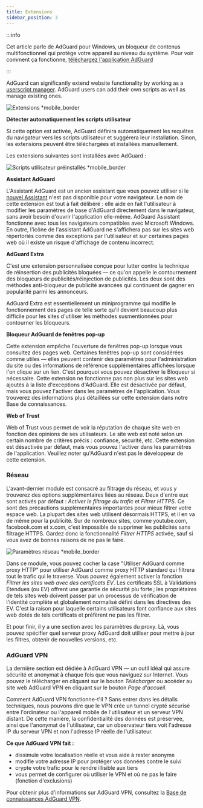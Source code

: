 ```yaml
---
title: Extensions
sidebar_position: 3
---
```


:::info

Cet article parle de AdGuard pour Windows, un bloqueur de contenus multifonctionnel qui protège votre appareil au niveau du système. Pour voir comment ça fonctionne, [téléchargez l'application AdGuard](https://agrd.io/download-kb-adblock)

:::

AdGuard can significantly extend website functionality by working as a [userscript manager](/general/extensions.md). AdGuard users can add their own scripts as well as manage existing ones.

![Extensions \*mobile\_border](https://cdn.adtidy.org/content/kb/ad_blocker/windows/overview/userscripts.png)

**Détecter automatiquement les scripts utilisateur**

Si cette option est activée, AdGuard définira automatiquement les requêtes du navigateur vers les scripts utilisateur et suggérera leur installation. Sinon, les extensions peuvent être téléchargées et installées manuellement.

Les extensions suivantes sont installées avec AdGuard :

![Scripts utilisateur préinstallés \*mobile\_border](https://cdn.adtidy.org/content/kb/ad_blocker/windows/overview/preinstalled-userscripts.png)

**Assistant AdGuard**

L'Assistant AdGuard est un ancien assistant que vous pouvez utiliser si le [nouvel Assistant](/adguard-for-windows/browser-assistant.md) n'est pas disponible pour votre navigateur. Le nom de cette extension est tout à fait délibéré : elle aide en fait l'utilisateur à modifier les paramètres de base d'AdGuard directement dans le navigateur, sans avoir besoin d'ouvrir l'application elle-même. AdGuard Assistant fonctionne avec tous les navigateurs compatibles avec Microsoft Windows. En outre, l'icône de l'assistant AdGuard ne s'affichera pas sur les sites web répertoriés comme des exceptions par l'utilisateur et sur certaines pages web où il existe un risque d'affichage de contenu incorrect.

**AdGuard Extra**

C'est une extension personnalisée conçue pour lutter contre la technique de réinsertion des publicités bloquées — ce qu'on appelle le contournement des bloqueurs de publicités/réinjection de publicités. Les deux sont des méthodes anti-bloqueur de publicité avancées qui continuent de gagner en popularité parmi les annonceurs.

AdGuard Extra est essentiellement un miniprogramme qui modifie le fonctionnement des pages de telle sorte qu'il devient beaucoup plus difficile pour les sites d'utiliser les méthodes susmentionnées pour contourner les bloqueurs.

**Bloqueur AdGuard de fenêtres pop-up**

Cette extension empêche l'ouverture de fenêtres pop-up lorsque vous consultez des pages web. Certaines fenêtres pop-up sont considérées comme utiles — elles peuvent contenir des paramètres pour l'administration du site ou des informations de référence supplémentaires affichées lorsque l'on clique sur un lien. C'est pourquoi vous pouvez désactiver le Bloqueur si nécessaire. Cette extension ne fonctionne pas non plus sur les sites web ajoutés à la liste d'exceptions d'AdGuard. Elle est désactivée par défaut, mais vous pouvez l'activer dans les paramètres de l'application. Vous trouverez des informations plus détaillées sur cette extension dans notre Base de connaissances.

**Web of Trust**

Web of Trust vous permet de voir la réputation de chaque site web en fonction des opinions de ses utilisateurs. Le site web est noté selon un certain nombre de critères précis : confiance, sécurité, etc. Cette extension est désactivée par défaut, mais vous pouvez l'activer dans les paramètres de l'application. Veuillez noter qu'AdGuard n'est pas le développeur de cette extension.

### Réseau

L'avant-dernier module est consacré au filtrage du réseau, et vous y trouverez des options supplémentaires liées au réseau. Deux d'entre eux sont activés par défaut : _Activer le filtrage du trafic_ et _Filtrer HTTPS_. Ce sont des précautions supplémentaires importantes pour mieux filtrer votre espace web. La plupart des sites web utilisent désormais HTTPS, et il en va de même pour la publicité. Sur de nombreux sites, comme youtube.com, facebook.com et x.com, c'est impossible de supprimer les publicités sans filtrage HTTPS. Gardez donc la fonctionnalité _Filtrer HTTPS_ activée, sauf si vous avez de bonnes raisons de ne pas le faire.

![Paramètres réseau \*mobile\_border](https://cdn.adtidy.org/content/kb/ad_blocker/windows/overview/network-settings.png)

Dans ce module, vous pouvez cocher la case "Utiliser AdGuard comme proxy HTTP" pour utiliser AdGuard comme proxy HTTP standard qui filtrera tout le trafic qui le traverse. Vous pouvez également activer la fonction _Filtrer les sites web avec des certificats EV_. Les certificats SSL à Validations Étendues (ou EV) offrent une garantie de sécurité plu forte ; les propriétaires de tels sites web doivent passer par un processus de vérification de l'identité complète et globalement normalisé défini dans les directives des EV. C'est la raison pour laquelle certains utilisateurs font confiance aux sites web dotés de tels certificats et préfèrent ne pas les filtrer.

Et pour finir, il y a une section avec les paramètres du proxy. Là, vous pouvez spécifier quel serveur proxy AdGuard doit utiliser pour mettre à jour les filtres, obtenir de nouvelles versions, etc.

### AdGuard VPN

La dernière section est dédiée à AdGuard VPN — un outil idéal qui assure sécurité et anonymat à chaque fois que vous naviguez sur Internet. Vous pouvez le télécharger en cliquant sur le bouton _Télécharger_ ou accéder au site web AdGuard VPN en cliquant sur le bouton _Page d'accueil_.

Comment AdGuard VPN fonctionne-t'il ? Sans entrer dans les détails techniques, nous pouvons dire que le VPN crée un tunnel crypté sécurisé entre l'ordinateur ou l'appareil mobile de l'utilisateur et un serveur VPN distant. De cette manière, la confidentialité des données est préservée, ainsi que l'anonymat de l'utilisateur, car un observateur tiers voit l'adresse IP du serveur VPN et non l'adresse IP réelle de l'utilisateur.

**Ce que AdGuard VPN fait :**

- dissimule votre localisation réelle et vous aide à rester anonyme
- modifie votre adresse IP pour protéger vos données contre le suivi
- crypte votre trafic pour le rendre illisible aux tiers
- vous permet de configurer où utiliser le VPN et où ne pas le faire (fonction d'exclusions)

Pour obtenir plus d'informations sur AdGuard VPN, consultez la [Base de connaissances AdGuard VPN](https://adguard-vpn.com/kb/).
